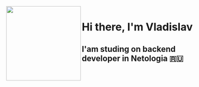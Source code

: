 <img align="left" width="200" src="https://sun9-85.userapi.com/impg/tItZ3TrKP7pXPndTq2ybeQsLJFRGjPjOIR_49Q/0XEOsBEc86g.jpg?size=640x640&quality=95&sign=3844425879c5a69368a55810ec7574d6&type=album" /> 

#  Hi there, I'm Vladislav
## I'am studing on backend developer in Netologia 🇷🇺
